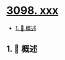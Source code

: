 # [3098. xxx](https://github.com/Tdahuyou/TNotes.leetcode/tree/main/notes/3098.%20xxx)

<!-- region:toc -->

- [1. 📝 概述](#1--概述)

<!-- endregion:toc -->

## 1. 📝 概述
